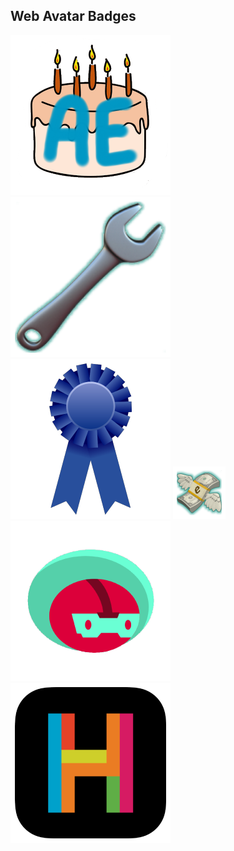 ## Web Avatar Badges
<img src="birthday.png">
<img src="contributor.png">
<img src="creator.png">
<img src="epoints.png">
<img src="robo.png">
<img src="tht.png">
